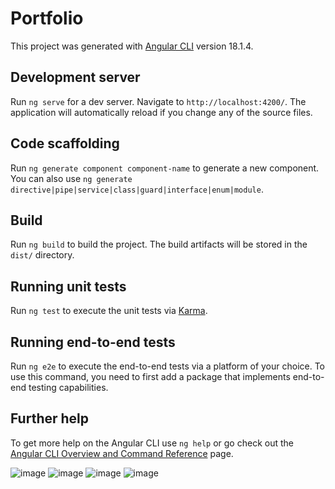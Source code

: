 # Portfolio

This project was generated with [Angular CLI](https://github.com/angular/angular-cli) version 18.1.4.

## Development server

Run `ng serve` for a dev server. Navigate to `http://localhost:4200/`. The application will automatically reload if you change any of the source files.

## Code scaffolding

Run `ng generate component component-name` to generate a new component. You can also use `ng generate directive|pipe|service|class|guard|interface|enum|module`.

## Build

Run `ng build` to build the project. The build artifacts will be stored in the `dist/` directory.

## Running unit tests

Run `ng test` to execute the unit tests via [Karma](https://karma-runner.github.io).

## Running end-to-end tests

Run `ng e2e` to execute the end-to-end tests via a platform of your choice. To use this command, you need to first add a package that implements end-to-end testing capabilities.

## Further help

To get more help on the Angular CLI use `ng help` or go check out the [Angular CLI Overview and Command Reference](https://angular.dev/tools/cli) page.

![image](https://github.com/user-attachments/assets/adc07a8c-a375-4a84-ae2c-10c892c187ea)
![image](https://github.com/user-attachments/assets/01782b8a-30c5-464b-8001-5b8699ab07af)
![image](https://github.com/user-attachments/assets/913b3119-7ef0-40ff-b1c2-da23bbb5d3b3)
![image](https://github.com/user-attachments/assets/8acc1410-8bf7-4813-8c64-cb59cfdc16c2)




